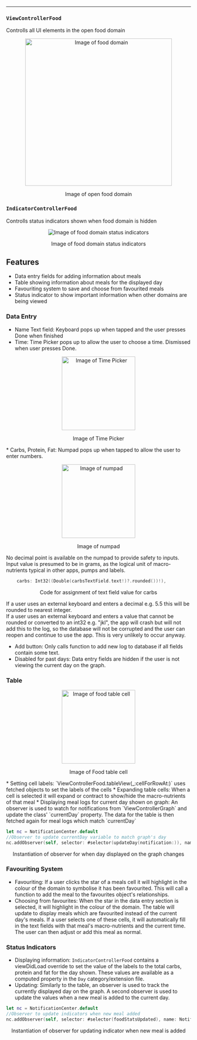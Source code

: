 ---

### `ViewControllerFood`
Controlls all UI elements in the open food domain

<p align="center">
<img src="https://raw.githubusercontent.com/danwells96/ARISES/master/DocFiles/img/fooddomain.png" alt="Image of food domain" width="400" />
</p>
<p align="center">
Image of open food domain
</p>

### `IndicatorControllerFood`
Controlls status indicators shown when food domain is hidden

<p align="center">
<img src="https://raw.githubusercontent.com/danwells96/ARISES/master/DocFiles/img/foodindicator.png" alt="Image of food domain status indicators"/>
</p>
<p align="center">
Image of food domain status indicators
</p>

## Features
* Data entry fields for adding information about meals
* Table showing information about meals for the displayed day 
* Favouriting system to save and choose from favourited meals
* Status indicator to show important information when other domains are being viewed

### Data Entry
* Name Text field: Keyboard pops up when tapped and the user presses Done when finished
* Time: Time Picker pops up to allow the user to choose a time. Dismissed when user presses Done.
<p align="center">
<img src="https://raw.githubusercontent.com/danwells96/ARISES/master/DocFiles/img/Time%20Picker.png" alt="Image of Time Picker" width="200"/>
</p>
<p align="center">
Image of Time Picker
</p>
* Carbs, Protein, Fat: 
Numpad pops up when tapped to allow the user to enter numbers. 
<p align="center">
<img src="https://raw.githubusercontent.com/danwells96/ARISES/master/DocFiles/img/keypad.png" alt="Image of numpad" width="200"/>
</p>
<p align="center">
Image of numpad
</p>
No decimal point is available on the numpad to provide safety to inputs. Input value is presumed to be in grams, as the logical unit of macro-nutrients typical in other apps, pumps and labels. </br>
    
````swift
    carbs: Int32((Double(carbsTextField.text!)?.rounded())!),
````
<p align="center">
    Code for assignment of text field value for carbs
</p> 

If a user uses an external keyboard and enters a decimal e.g. 5.5 this will be rounded to nearest integer.  </br>
If a user uses an external keyboard and enters a value that cannot be rounded or converted to an int32 e.g. "jkl", the app will crash but will not add this to the log, so the database will not be corrupted and the user can reopen and continue to use the app. This is very unlikely to occur anyway.
* Add button: Only calls function to add new log to database if all fields contain some text.
* Disabled for past days: Data entry fields are hidden if the user is not viewing the current day on the graph. 

### Table
<p align="center">
<img src="https://raw.githubusercontent.com/danwells96/ARISES/master/DocFiles/img/foodcell.png" alt="Image of food table cell" width="200"/>
</p>
<p align="center">
Image of Food table cell
</p>
* Setting cell labels: `ViewControllerFood.tableView(_:cellForRowAt:)` uses fetched objects to set the labels of the cells
* Expanding table cells: When a cell is selected it will expand or contract to show/hide the macro-nutrients of that meal
* Displaying meal logs for current day shown on graph: An observer is used to watch for notifications from `ViewControllerGraph` and update the class' `currentDay` property. The data for the table is then fetched again for meal logs which match `currentDay`  

````swift 
let nc = NotificationCenter.default
//Observer to update currentDay variable to match graph's day
nc.addObserver(self, selector: #selector(updateDay(notification:)), name: Notification.Name("dayChanged"), object: nil)
````
<p align="center">
Instantiation of observer for when day displayed on the graph changes
</p>

### Favouriting System
* Favouriting: If a user clicks the star of a meals cell it will highlight in the colour of the domain to symbolise it has been favourited. This will call a function to add the meal to the favourites object's relationships. 
* Choosing from favourites: When the star in the data entry section is selected, it will highlight in the colour of the domain. The table will update to display meals which are favourited instead of the current day's meals. If a user selects one of these cells, it will automatically fill in the text fields with that meal's macro-nutrients and the current time. The user can then adjust or add this meal as normal.

### Status Indicators
* Displaying information: `IndicatorControllerFood` contains a viewDidLoad override to set the value of the labels to the total carbs, protein and fat for the day shown. These values are available as a computed property in the `Day` category/extension file.  
* Updating: Similarly to the table, an observer is used to track the currently displayed day on the graph. A second observer is used to update the values when a new meal is added to the current day.

```swift
let nc = NotificationCenter.default
//Observer to update indicators when new meal added
nc.addObserver(self, selector: #selector(foodStatsUpdated), name: Notification.Name("FoodAdded"), object: nil)
```
<p align="center">
Instantiation of observer for updating indicator when new meal is added
</p>

